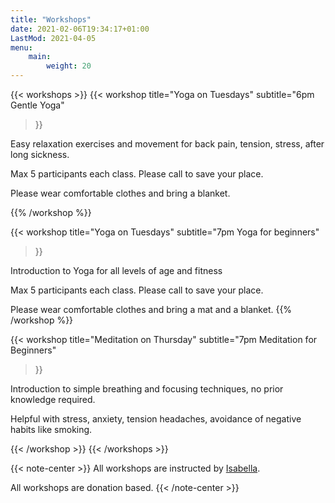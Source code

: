 ```yaml
---
title: "Workshops"
date: 2021-02-06T19:34:17+01:00
LastMod: 2021-04-05
menu:
    main:
        weight: 20
---
```


{{< workshops >}}
{{< workshop
    title="Yoga on Tuesdays"
    subtitle="6pm Gentle Yoga" 
>}}

Easy relaxation exercises and movement for back pain, tension, stress, after long sickness.</p>

Max 5 participants each class. Please call to save your place.

Please wear comfortable clothes and bring a blanket.

{{% /workshop %}}

{{< workshop
    title="Yoga on Tuesdays"
    subtitle="7pm Yoga for beginners"
>}}

Introduction to Yoga for all levels of age and fitness

Max 5 participants each class. Please call to save your place.

Please wear comfortable clothes and bring a mat and a blanket.
{{% /workshop %}}

{{< workshop
    title="Meditation on Thursday"
    subtitle="7pm Meditation for Beginners"
>}}

Introduction to simple breathing and focusing techniques, no prior knowledge required.

Helpful with stress, anxiety, tension headaches, avoidance of negative habits like smoking.

{{< /workshop >}}
{{< /workshops >}}

{{< note-center >}}
All workshops are instructed by [Isabella](about).

All workshops are donation based.
{{< /note-center >}}
